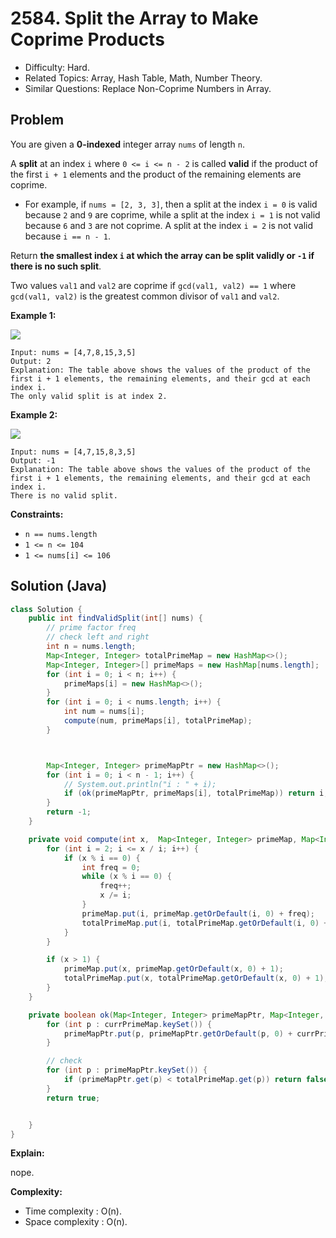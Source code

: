 # 2584. Split the Array to Make Coprime Products

- Difficulty: Hard.
- Related Topics: Array, Hash Table, Math, Number Theory.
- Similar Questions: Replace Non-Coprime Numbers in Array.

## Problem

You are given a **0-indexed** integer array `nums` of length `n`.

A **split** at an index `i` where `0 <= i <= n - 2` is called **valid** if the product of the first `i + 1` elements and the product of the remaining elements are coprime.

- For example, if `nums = [2, 3, 3]`, then a split at the index `i = 0` is valid because `2` and `9` are coprime, while a split at the index `i = 1` is not valid because `6` and `3` are not coprime. A split at the index `i = 2` is not valid because `i == n - 1`.

Return **the smallest index **`i`** at which the array can be split validly or **`-1`** if there is no such split**.

Two values `val1` and `val2` are coprime if `gcd(val1, val2) == 1` where `gcd(val1, val2)` is the greatest common divisor of `val1` and `val2`.

**Example 1:**

![](https://assets.leetcode.com/uploads/2022/12/14/second.PNG)

```
Input: nums = [4,7,8,15,3,5]
Output: 2
Explanation: The table above shows the values of the product of the first i + 1 elements, the remaining elements, and their gcd at each index i.
The only valid split is at index 2.
```

**Example 2:**

![](https://assets.leetcode.com/uploads/2022/12/14/capture.PNG)

```
Input: nums = [4,7,15,8,3,5]
Output: -1
Explanation: The table above shows the values of the product of the first i + 1 elements, the remaining elements, and their gcd at each index i.
There is no valid split.
```

**Constraints:**

- `n == nums.length`
- `1 <= n <= 104`
- `1 <= nums[i] <= 106`

## Solution (Java)

```java
class Solution {
    public int findValidSplit(int[] nums) {
        // prime factor freq
        // check left and right
        int n = nums.length;
        Map<Integer, Integer> totalPrimeMap = new HashMap<>();
        Map<Integer, Integer>[] primeMaps = new HashMap[nums.length];
        for (int i = 0; i < n; i++) {
            primeMaps[i] = new HashMap<>();
        }
        for (int i = 0; i < nums.length; i++) {
            int num = nums[i];
            compute(num, primeMaps[i], totalPrimeMap);
        }



        Map<Integer, Integer> primeMapPtr = new HashMap<>();
        for (int i = 0; i < n - 1; i++) {
            // System.out.println("i : " + i);
            if (ok(primeMapPtr, primeMaps[i], totalPrimeMap)) return i;
        }
        return -1;
    }

    private void compute(int x,  Map<Integer, Integer> primeMap, Map<Integer, Integer> totalPrimeMap) {
        for (int i = 2; i <= x / i; i++) {
            if (x % i == 0) {
                int freq = 0;
                while (x % i == 0) {
                    freq++;
                    x /= i;
                }
                primeMap.put(i, primeMap.getOrDefault(i, 0) + freq);
                totalPrimeMap.put(i, totalPrimeMap.getOrDefault(i, 0) + freq);
            }
        }

        if (x > 1) {
            primeMap.put(x, primeMap.getOrDefault(x, 0) + 1);
            totalPrimeMap.put(x, totalPrimeMap.getOrDefault(x, 0) + 1);
        }
    }

    private boolean ok(Map<Integer, Integer> primeMapPtr, Map<Integer, Integer> currPrimeMap, Map<Integer, Integer> totalPrimeMap) {
        for (int p : currPrimeMap.keySet()) {
            primeMapPtr.put(p, primeMapPtr.getOrDefault(p, 0) + currPrimeMap.get(p));
        }

        // check
        for (int p : primeMapPtr.keySet()) {
            if (primeMapPtr.get(p) < totalPrimeMap.get(p)) return false;
        }
        return true;


    }
}
```

**Explain:**

nope.

**Complexity:**

- Time complexity : O(n).
- Space complexity : O(n).
